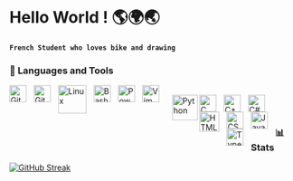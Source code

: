 # Hello World ! 🌎🌍🌏

**`French Student who loves bike and drawing`**

### 🧰 Languages and Tools
<img align="left" alt="Git" width="30px" style="padding-right:10px;" src="https://upload.wikimedia.org/wikipedia/commons/thumb/3/3f/Git_icon.svg/1024px-Git_icon.svg.png" />
<img align="left" alt="GitHub" width="30px" style="padding-right:10px;" src="https://github.githubassets.com/assets/GitHub-Mark-ea2971cee799.png" />
<img align="left" alt="Linux" width="50px" style="padding-right:10px;" src="https://www.logo.wine/a/logo/Linux/Linux-Logo.wine.svg" />
<img align="left" alt="Bash" width="30px" style="padding-right:10px;" src="https://upload.wikimedia.org/wikipedia/commons/thumb/4/4b/Bash_Logo_Colored.svg/512px-Bash_Logo_Colored.svg.png?20180723054350" />
<img align="left" alt="Powershell" width="30px" style="padding-right:10px;" src="https://www.gorelo.io/wp-content/uploads/2021/08/powershelllogo-e1629891081735.png" />
<img align="left" alt="Vim" width="30px" style="padding-right:10px;" src="https://upload.wikimedia.org/wikipedia/commons/thumb/9/9f/Vimlogo.svg/1022px-Vimlogo.svg.png" />

<br />

<img align="left" alt="Python" width="45px" style="padding-left:10px;" src="https://www.svgrepo.com/show/376344/python.svg" />
<img align="left" alt="C" width="30px" style="padding-right:10px;" src="https://upload.wikimedia.org/wikipedia/commons/thumb/1/18/C_Programming_Language.svg/695px-C_Programming_Language.svg.png" />
<img align="left" alt="C++" width="30px" style="padding-right:10px;" src="https://upload.wikimedia.org/wikipedia/commons/thumb/1/18/ISO_C%2B%2B_Logo.svg/1822px-ISO_C%2B%2B_Logo.svg.png" />
<img align="left" alt="C#" width="30px" style="padding-right:10px;" src="https://upload.wikimedia.org/wikipedia/commons/thumb/b/bd/Logo_C_sharp.svg/1200px-Logo_C_sharp.svg.png" />
<img align="left" alt="HTML" width="35px" style="padding-right:10px;" src="https://icon-library.com/images/html5-icon/html5-icon-13.jpg" />
<img align="left" alt="CSS" width="30px" style="padding-right:10px;" src="https://upload.wikimedia.org/wikipedia/commons/thumb/6/62/CSS3_logo.svg/2048px-CSS3_logo.svg.png" />
<img align="left" alt="JavaScript" width="30px" style="padding-right:10px;" src="https://upload.wikimedia.org/wikipedia/commons/thumb/9/99/Unofficial_JavaScript_logo_2.svg/1024px-Unofficial_JavaScript_logo_2.svg.png" />
<img align="left" alt="TypeScript" width="30px" style="padding-right:10px;" src="https://cdn.worldvectorlogo.com/logos/typescript.svg" />

<br />

#

### 📊 Stats

<!-- ![KoganeShiro's GitHub stats](https://github-readme-stats.vercel.app/api?username=KoganeShiro&show_icons=true&theme=radical) -->

[![GitHub Streak](https://streak-stats.demolab.com?user=KoganeShiro&theme=shadow-blue&date_format=M%20j%5B%2C%20Y%5D&card_width=738)](https://git.io/streak-stats)

#
